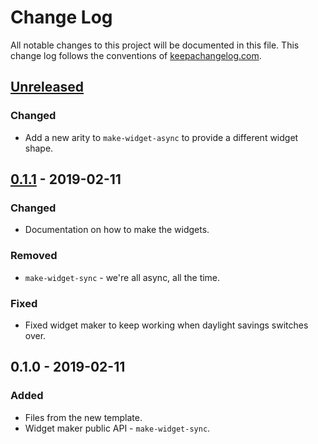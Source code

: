 # Change Log
All notable changes to this project will be documented in this file. This change log follows the conventions of [keepachangelog.com](http://keepachangelog.com/).

## [Unreleased]
### Changed
- Add a new arity to `make-widget-async` to provide a different widget shape.

## [0.1.1] - 2019-02-11
### Changed
- Documentation on how to make the widgets.

### Removed
- `make-widget-sync` - we're all async, all the time.

### Fixed
- Fixed widget maker to keep working when daylight savings switches over.

## 0.1.0 - 2019-02-11
### Added
- Files from the new template.
- Widget maker public API - `make-widget-sync`.

[Unreleased]: https://github.com/your-name/clojure-app-bench/compare/0.1.1...HEAD
[0.1.1]: https://github.com/your-name/clojure-app-bench/compare/0.1.0...0.1.1
